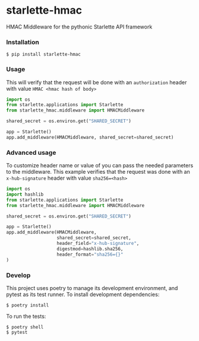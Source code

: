 # starlette-hmac

HMAC Middleware for the pythonic Starlette API framework

### Installation

```shell
$ pip install starlette-hmac
```

### Usage

This will verify that the request will be done with an `authorization` header with value `HMAC <hmac hash of body>`

```python
import os
from starlette.applications import Starlette
from starlette_hmac.middleware import HMACMiddleware

shared_secret = os.environ.get("SHARED_SECRET")

app = Starlette()
app.add_middleware(HMACMiddleware, shared_secret=shared_secret)
```

### Advanced usage

To customize header name or value of you can pass the needed parameters to the middleware.
This example verifies that the request was done with an `x-hub-signature` header with value `sha256=<hash>`

```python
import os
import hashlib
from starlette.applications import Starlette
from starlette_hmac.middleware import HMACMiddleware

shared_secret = os.environ.get("SHARED_SECRET")

app = Starlette()
app.add_middleware(HMACMiddleware, 
                   shared_secret=shared_secret, 
                   header_field="x-hub-signature", 
                   digestmod=hashlib.sha256, 
                   header_format="sha256={}"
)
```

### Develop

This project uses poetry to manage its development environment, and pytest as its test runner. To install development dependencies:

```shell
$ poetry install
```

To run the tests:

```shell
$ poetry shell
$ pytest
```

